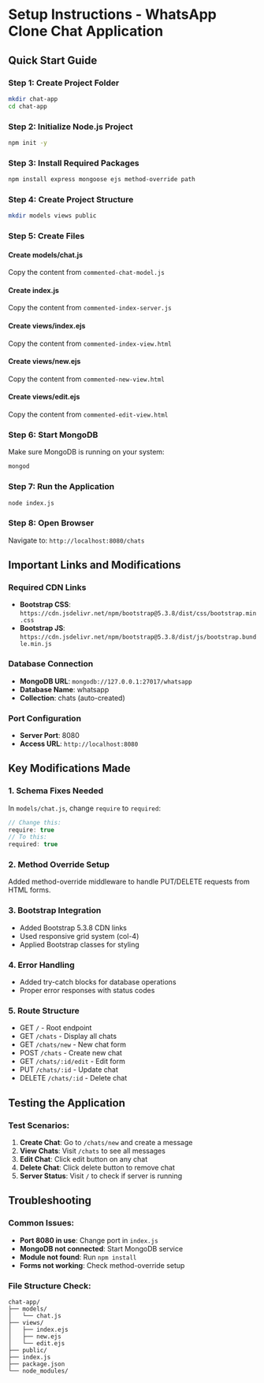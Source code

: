 # Setup Instructions - WhatsApp Clone Chat Application

## Quick Start Guide

### Step 1: Create Project Folder
```bash
mkdir chat-app
cd chat-app
```

### Step 2: Initialize Node.js Project
```bash
npm init -y
```

### Step 3: Install Required Packages
```bash
npm install express mongoose ejs method-override path
```

### Step 4: Create Project Structure
```bash
mkdir models views public
```

### Step 5: Create Files

#### Create models/chat.js
Copy the content from `commented-chat-model.js`

#### Create index.js 
Copy the content from `commented-index-server.js`

#### Create views/index.ejs
Copy the content from `commented-index-view.html`

#### Create views/new.ejs
Copy the content from `commented-new-view.html`

#### Create views/edit.ejs
Copy the content from `commented-edit-view.html`

### Step 6: Start MongoDB
Make sure MongoDB is running on your system:
```bash
mongod
```

### Step 7: Run the Application
```bash
node index.js
```

### Step 8: Open Browser
Navigate to: `http://localhost:8080/chats`

## Important Links and Modifications

### Required CDN Links
- **Bootstrap CSS**: `https://cdn.jsdelivr.net/npm/bootstrap@5.3.8/dist/css/bootstrap.min.css`
- **Bootstrap JS**: `https://cdn.jsdelivr.net/npm/bootstrap@5.3.8/dist/js/bootstrap.bundle.min.js`

### Database Connection
- **MongoDB URL**: `mongodb://127.0.0.1:27017/whatsapp`
- **Database Name**: whatsapp
- **Collection**: chats (auto-created)

### Port Configuration
- **Server Port**: 8080
- **Access URL**: `http://localhost:8080`

## Key Modifications Made

### 1. Schema Fixes Needed
In `models/chat.js`, change `require` to `required`:
```javascript
// Change this:
require: true
// To this:
required: true
```

### 2. Method Override Setup
Added method-override middleware to handle PUT/DELETE requests from HTML forms.

### 3. Bootstrap Integration
- Added Bootstrap 5.3.8 CDN links
- Used responsive grid system (col-4)
- Applied Bootstrap classes for styling

### 4. Error Handling
- Added try-catch blocks for database operations
- Proper error responses with status codes

### 5. Route Structure
- GET `/` - Root endpoint
- GET `/chats` - Display all chats
- GET `/chats/new` - New chat form
- POST `/chats` - Create new chat
- GET `/chats/:id/edit` - Edit form
- PUT `/chats/:id` - Update chat
- DELETE `/chats/:id` - Delete chat

## Testing the Application

### Test Scenarios:
1. **Create Chat**: Go to `/chats/new` and create a message
2. **View Chats**: Visit `/chats` to see all messages
3. **Edit Chat**: Click edit button on any chat
4. **Delete Chat**: Click delete button to remove chat
5. **Server Status**: Visit `/` to check if server is running

## Troubleshooting

### Common Issues:
- **Port 8080 in use**: Change port in `index.js`
- **MongoDB not connected**: Start MongoDB service
- **Module not found**: Run `npm install`
- **Forms not working**: Check method-override setup

### File Structure Check:
```
chat-app/
├── models/
│   └── chat.js
├── views/
│   ├── index.ejs
│   ├── new.ejs
│   └── edit.ejs
├── public/
├── index.js
├── package.json
└── node_modules/
```